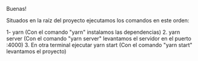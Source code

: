 Buenas!

Situados en la raíz del proyecto ejecutamos los comandos en este orden:

1- yarn (Con el comando "yarn" instalamos las dependencias)
2. yarn server (Con el comando "yarn server" levantamos el servidor en el puerto :4000)
3. En otra terminal ejecutar yarn start (Con el comando "yarn start" levantamos el proyecto)
